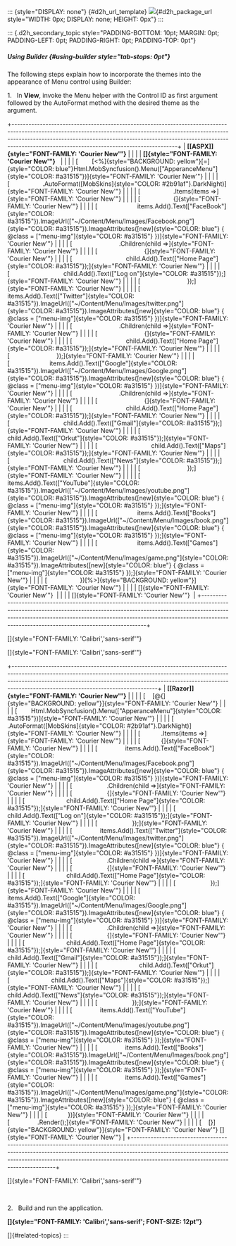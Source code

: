 ::: {style="DISPLAY: none"}
[](ms-xhelp:///?Id=d2h_url_template){#d2h_url_template} ![](!package_url!){#d2h_package_url style="WIDTH: 0px; DISPLAY: none; HEIGHT: 0px"}
:::

::: {.d2h_secondary_topic style="PADDING-BOTTOM: 10pt; MARGIN: 0pt; PADDING-LEFT: 0pt; PADDING-RIGHT: 0pt; PADDING-TOP: 0pt"}
##### Using Builder {#using-builder style="tab-stops: 0pt"}

The following steps explain how to incorporate the themes into the appearance of Menu control using Builder:

1.   In **View**, invoke the Menu helper with the Control ID as first argument followed by the AutoFormat method with the desired theme as the argument.

+----------------------------------------------------------------------------------------------------------------------------------------------------------------------------------------------------------------------------------------------------------------------------------------------------+
| **[\[ASPX\]]{style="FONT-FAMILY: 'Courier New'"}**                                                                                                                                                                                                                                                 |
|                                                                                                                                                                                                                                                                                                    |
| **[]{style="FONT-FAMILY: 'Courier New'"}**                                                                                                                                                                                                                                                         |
|                                                                                                                                                                                                                                                                                                    |
| [        [\<%]{style="BACKGROUND: yellow"}[=]{style="COLOR: blue"}Html.MobSyncfusion().Menu([\"ApperanceMenu\"]{style="COLOR: #a31515"})]{style="FONT-FAMILY: 'Courier New'"}                                                                                                                      |
|                                                                                                                                                                                                                                                                                                    |
| [                   .AutoFormat([MobSkins]{style="COLOR: #2b91af"}.DarkNight)]{style="FONT-FAMILY: 'Courier New'"}                                                                                                                                                                                 |
|                                                                                                                                                                                                                                                                                                    |
| [                   .Items(items =\>]{style="FONT-FAMILY: 'Courier New'"}                                                                                                                                                                                                                          |
|                                                                                                                                                                                                                                                                                                    |
| [                   {]{style="FONT-FAMILY: 'Courier New'"}                                                                                                                                                                                                                                         |
|                                                                                                                                                                                                                                                                                                    |
| [                       items.Add().Text([\"FaceBook\"]{style="COLOR: #a31515"}).ImageUrl([\"\~/Content/Menu/Images/Facebook.png\"]{style="COLOR: #a31515"}).ImageAttributes([new]{style="COLOR: blue"} { \@class = [\"menu-img\"]{style="COLOR: #a31515"} })]{style="FONT-FAMILY: 'Courier New'"} |
|                                                                                                                                                                                                                                                                                                    |
| [                           .Children(child =\>]{style="FONT-FAMILY: 'Courier New'"}                                                                                                                                                                                                               |
|                                                                                                                                                                                                                                                                                                    |
| [                           {]{style="FONT-FAMILY: 'Courier New'"}                                                                                                                                                                                                                                 |
|                                                                                                                                                                                                                                                                                                    |
| [                               child.Add().Text([\"Home Page\"]{style="COLOR: #a31515"});]{style="FONT-FAMILY: 'Courier New'"}                                                                                                                                                                    |
|                                                                                                                                                                                                                                                                                                    |
| [                               child.Add().Text([\"Log on\"]{style="COLOR: #a31515"});]{style="FONT-FAMILY: 'Courier New'"}                                                                                                                                                                       |
|                                                                                                                                                                                                                                                                                                    |
| [                           });]{style="FONT-FAMILY: 'Courier New'"}                                                                                                                                                                                                                               |
|                                                                                                                                                                                                                                                                                                    |
| [                       items.Add().Text([\"Twitter\"]{style="COLOR: #a31515"}).ImageUrl([\"\~/Content/Menu/Images/twitter.png\"]{style="COLOR: #a31515"}).ImageAttributes([new]{style="COLOR: blue"} { \@class = [\"menu-img\"]{style="COLOR: #a31515"} })]{style="FONT-FAMILY: 'Courier New'"}   |
|                                                                                                                                                                                                                                                                                                    |
| [                           .Children(child =\>]{style="FONT-FAMILY: 'Courier New'"}                                                                                                                                                                                                               |
|                                                                                                                                                                                                                                                                                                    |
| [                           {]{style="FONT-FAMILY: 'Courier New'"}                                                                                                                                                                                                                                 |
|                                                                                                                                                                                                                                                                                                    |
| [                               child.Add().Text([\"Home Page\"]{style="COLOR: #a31515"});]{style="FONT-FAMILY: 'Courier New'"}                                                                                                                                                                    |
|                                                                                                                                                                                                                                                                                                    |
| [                           });]{style="FONT-FAMILY: 'Courier New'"}                                                                                                                                                                                                                               |
|                                                                                                                                                                                                                                                                                                    |
| [                       items.Add().Text([\"Google\"]{style="COLOR: #a31515"}).ImageUrl([\"\~/Content/Menu/Images/Google.png\"]{style="COLOR: #a31515"}).ImageAttributes([new]{style="COLOR: blue"} { \@class = [\"menu-img\"]{style="COLOR: #a31515"} })]{style="FONT-FAMILY: 'Courier New'"}     |
|                                                                                                                                                                                                                                                                                                    |
| [                           .Children(child =\>]{style="FONT-FAMILY: 'Courier New'"}                                                                                                                                                                                                               |
|                                                                                                                                                                                                                                                                                                    |
| [                           {]{style="FONT-FAMILY: 'Courier New'"}                                                                                                                                                                                                                                 |
|                                                                                                                                                                                                                                                                                                    |
| [                               child.Add().Text([\"Home Page\"]{style="COLOR: #a31515"});]{style="FONT-FAMILY: 'Courier New'"}                                                                                                                                                                    |
|                                                                                                                                                                                                                                                                                                    |
| [                               child.Add().Text([\"Gmail\"]{style="COLOR: #a31515"});]{style="FONT-FAMILY: 'Courier New'"}                                                                                                                                                                        |
|                                                                                                                                                                                                                                                                                                    |
| [                               child.Add().Text([\"Orkut\"]{style="COLOR: #a31515"});]{style="FONT-FAMILY: 'Courier New'"}                                                                                                                                                                        |
|                                                                                                                                                                                                                                                                                                    |
| [                               child.Add().Text([\"Maps\"]{style="COLOR: #a31515"});]{style="FONT-FAMILY: 'Courier New'"}                                                                                                                                                                         |
|                                                                                                                                                                                                                                                                                                    |
| [                               child.Add().Text([\"News\"]{style="COLOR: #a31515"});]{style="FONT-FAMILY: 'Courier New'"}                                                                                                                                                                         |
|                                                                                                                                                                                                                                                                                                    |
| [                           });]{style="FONT-FAMILY: 'Courier New'"}                                                                                                                                                                                                                               |
|                                                                                                                                                                                                                                                                                                    |
| [                       items.Add().Text([\"YouTube\"]{style="COLOR: #a31515"}).ImageUrl([\"\~/Content/Menu/Images/youtube.png\"]{style="COLOR: #a31515"}).ImageAttributes([new]{style="COLOR: blue"} { \@class = [\"menu-img\"]{style="COLOR: #a31515"} });]{style="FONT-FAMILY: 'Courier New'"}  |
|                                                                                                                                                                                                                                                                                                    |
| [                       items.Add().Text([\"Books\"]{style="COLOR: #a31515"}).ImageUrl([\"\~/Content/Menu/Images/book.png\"]{style="COLOR: #a31515"}).ImageAttributes([new]{style="COLOR: blue"} { \@class = [\"menu-img\"]{style="COLOR: #a31515"} });]{style="FONT-FAMILY: 'Courier New'"}       |
|                                                                                                                                                                                                                                                                                                    |
| [                       items.Add().Text([\"Games\"]{style="COLOR: #a31515"}).ImageUrl([\"\~/Content/Menu/Images/game.png\"]{style="COLOR: #a31515"}).ImageAttributes([new]{style="COLOR: blue"} { \@class = [\"menu-img\"]{style="COLOR: #a31515"} });]{style="FONT-FAMILY: 'Courier New'"}       |
|                                                                                                                                                                                                                                                                                                    |
| [                   })[%\>]{style="BACKGROUND: yellow"}]{style="FONT-FAMILY: 'Courier New'"}                                                                                                                                                                                                       |
|                                                                                                                                                                                                                                                                                                    |
| []{style="FONT-FAMILY: 'Courier New'"}                                                                                                                                                                                                                                                             |
|                                                                                                                                                                                                                                                                                                    |
| []{style="FONT-FAMILY: 'Courier New'"}                                                                                                                                                                                                                                                             |
+----------------------------------------------------------------------------------------------------------------------------------------------------------------------------------------------------------------------------------------------------------------------------------------------------+

[]{style="FONT-FAMILY: 'Calibri','sans-serif'"} 

[]{style="FONT-FAMILY: 'Calibri','sans-serif'"} 

+---------------------------------------------------------------------------------------------------------------------------------------------------------------------------------------------------------------------------------------------------------------------------------------------+
| **[\[Razor\]]{style="FONT-FAMILY: 'Courier New'"}**                                                                                                                                                                                                                                         |
|                                                                                                                                                                                                                                                                                             |
| [    [\@{]{style="BACKGROUND: yellow"}]{style="FONT-FAMILY: 'Courier New'"}                                                                                                                                                                                                                 |
|                                                                                                                                                                                                                                                                                             |
| [        Html.MobSyncfusion().Menu([\"ApperanceMenu\"]{style="COLOR: #a31515"})]{style="FONT-FAMILY: 'Courier New'"}                                                                                                                                                                        |
|                                                                                                                                                                                                                                                                                             |
| [            .AutoFormat([MobSkins]{style="COLOR: #2b91af"}.DarkNight)]{style="FONT-FAMILY: 'Courier New'"}                                                                                                                                                                                 |
|                                                                                                                                                                                                                                                                                             |
| [            .Items(items =\>]{style="FONT-FAMILY: 'Courier New'"}                                                                                                                                                                                                                          |
|                                                                                                                                                                                                                                                                                             |
| [            {]{style="FONT-FAMILY: 'Courier New'"}                                                                                                                                                                                                                                         |
|                                                                                                                                                                                                                                                                                             |
| [                items.Add().Text([\"FaceBook\"]{style="COLOR: #a31515"}).ImageUrl([\"\~/Content/Menu/Images/Facebook.png\"]{style="COLOR: #a31515"}).ImageAttributes([new]{style="COLOR: blue"} { \@class = [\"menu-img\"]{style="COLOR: #a31515"} })]{style="FONT-FAMILY: 'Courier New'"} |
|                                                                                                                                                                                                                                                                                             |
| [                    .Children(child =\>]{style="FONT-FAMILY: 'Courier New'"}                                                                                                                                                                                                               |
|                                                                                                                                                                                                                                                                                             |
| [                    {]{style="FONT-FAMILY: 'Courier New'"}                                                                                                                                                                                                                                 |
|                                                                                                                                                                                                                                                                                             |
| [                        child.Add().Text([\"Home Page\"]{style="COLOR: #a31515"});]{style="FONT-FAMILY: 'Courier New'"}                                                                                                                                                                    |
|                                                                                                                                                                                                                                                                                             |
| [                        child.Add().Text([\"Log on\"]{style="COLOR: #a31515"});]{style="FONT-FAMILY: 'Courier New'"}                                                                                                                                                                       |
|                                                                                                                                                                                                                                                                                             |
| [                    });]{style="FONT-FAMILY: 'Courier New'"}                                                                                                                                                                                                                               |
|                                                                                                                                                                                                                                                                                             |
| [                items.Add().Text([\"Twitter\"]{style="COLOR: #a31515"}).ImageUrl([\"\~/Content/Menu/Images/twitter.png\"]{style="COLOR: #a31515"}).ImageAttributes([new]{style="COLOR: blue"} { \@class = [\"menu-img\"]{style="COLOR: #a31515"} })]{style="FONT-FAMILY: 'Courier New'"}   |
|                                                                                                                                                                                                                                                                                             |
| [                    .Children(child =\>]{style="FONT-FAMILY: 'Courier New'"}                                                                                                                                                                                                               |
|                                                                                                                                                                                                                                                                                             |
| [                    {]{style="FONT-FAMILY: 'Courier New'"}                                                                                                                                                                                                                                 |
|                                                                                                                                                                                                                                                                                             |
| [                        child.Add().Text([\"Home Page\"]{style="COLOR: #a31515"});]{style="FONT-FAMILY: 'Courier New'"}                                                                                                                                                                    |
|                                                                                                                                                                                                                                                                                             |
| [                    });]{style="FONT-FAMILY: 'Courier New'"}                                                                                                                                                                                                                               |
|                                                                                                                                                                                                                                                                                             |
| [                items.Add().Text([\"Google\"]{style="COLOR: #a31515"}).ImageUrl([\"\~/Content/Menu/Images/Google.png\"]{style="COLOR: #a31515"}).ImageAttributes([new]{style="COLOR: blue"} { \@class = [\"menu-img\"]{style="COLOR: #a31515"} })]{style="FONT-FAMILY: 'Courier New'"}     |
|                                                                                                                                                                                                                                                                                             |
| [                    .Children(child =\>]{style="FONT-FAMILY: 'Courier New'"}                                                                                                                                                                                                               |
|                                                                                                                                                                                                                                                                                             |
| [                    {]{style="FONT-FAMILY: 'Courier New'"}                                                                                                                                                                                                                                 |
|                                                                                                                                                                                                                                                                                             |
| [                        child.Add().Text([\"Home Page\"]{style="COLOR: #a31515"});]{style="FONT-FAMILY: 'Courier New'"}                                                                                                                                                                    |
|                                                                                                                                                                                                                                                                                             |
| [                        child.Add().Text([\"Gmail\"]{style="COLOR: #a31515"});]{style="FONT-FAMILY: 'Courier New'"}                                                                                                                                                                        |
|                                                                                                                                                                                                                                                                                             |
| [                        child.Add().Text([\"Orkut\"]{style="COLOR: #a31515"});]{style="FONT-FAMILY: 'Courier New'"}                                                                                                                                                                        |
|                                                                                                                                                                                                                                                                                             |
| [                        child.Add().Text([\"Maps\"]{style="COLOR: #a31515"});]{style="FONT-FAMILY: 'Courier New'"}                                                                                                                                                                         |
|                                                                                                                                                                                                                                                                                             |
| [                        child.Add().Text([\"News\"]{style="COLOR: #a31515"});]{style="FONT-FAMILY: 'Courier New'"}                                                                                                                                                                         |
|                                                                                                                                                                                                                                                                                             |
| [                    });]{style="FONT-FAMILY: 'Courier New'"}                                                                                                                                                                                                                               |
|                                                                                                                                                                                                                                                                                             |
| [                items.Add().Text([\"YouTube\"]{style="COLOR: #a31515"}).ImageUrl([\"\~/Content/Menu/Images/youtube.png\"]{style="COLOR: #a31515"}).ImageAttributes([new]{style="COLOR: blue"} { \@class = [\"menu-img\"]{style="COLOR: #a31515"} });]{style="FONT-FAMILY: 'Courier New'"}  |
|                                                                                                                                                                                                                                                                                             |
| [                items.Add().Text([\"Books\"]{style="COLOR: #a31515"}).ImageUrl([\"\~/Content/Menu/Images/book.png\"]{style="COLOR: #a31515"}).ImageAttributes([new]{style="COLOR: blue"} { \@class = [\"menu-img\"]{style="COLOR: #a31515"} });]{style="FONT-FAMILY: 'Courier New'"}       |
|                                                                                                                                                                                                                                                                                             |
| [                items.Add().Text([\"Games\"]{style="COLOR: #a31515"}).ImageUrl([\"\~/Content/Menu/Images/game.png\"]{style="COLOR: #a31515"}).ImageAttributes([new]{style="COLOR: blue"} { \@class = [\"menu-img\"]{style="COLOR: #a31515"} });]{style="FONT-FAMILY: 'Courier New'"}       |
|                                                                                                                                                                                                                                                                                             |
| [            })]{style="FONT-FAMILY: 'Courier New'"}                                                                                                                                                                                                                                        |
|                                                                                                                                                                                                                                                                                             |
| [                .Render();]{style="FONT-FAMILY: 'Courier New'"}                                                                                                                                                                                                                            |
|                                                                                                                                                                                                                                                                                             |
| [    [}]{style="BACKGROUND: yellow"}]{style="FONT-FAMILY: 'Courier New'"} []{style="FONT-FAMILY: 'Courier New'"}                                                                                                                                                                            |
+---------------------------------------------------------------------------------------------------------------------------------------------------------------------------------------------------------------------------------------------------------------------------------------------+

[]{style="FONT-FAMILY: 'Calibri','sans-serif'"} 

 

2.   Build and run the application.

**[]{style="FONT-FAMILY: 'Calibri','sans-serif'; FONT-SIZE: 12pt"}**  

[]{#related-topics}
:::
